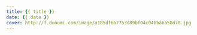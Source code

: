 ```yaml
---
title: {{ title }}
date: {{ date }}
cover: http://f.dooomi.com/image/a185df6b7753d89bf04c04bbaba58d78.jpg
---
```

